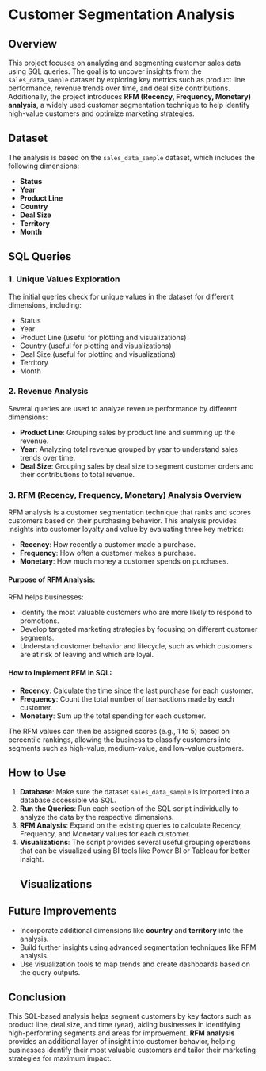 
# Customer Segmentation Analysis

## Overview
This project focuses on analyzing and segmenting customer sales data using SQL queries. The goal is to uncover insights from the `sales_data_sample` dataset by exploring key metrics such as product line performance, revenue trends over time, and deal size contributions. Additionally, the project introduces **RFM (Recency, Frequency, Monetary) analysis**, a widely used customer segmentation technique to help identify high-value customers and optimize marketing strategies.

## Dataset
The analysis is based on the `sales_data_sample` dataset, which includes the following dimensions:
- **Status**
- **Year**
- **Product Line**
- **Country**
- **Deal Size**
- **Territory**
- **Month**

## SQL Queries

### 1. Unique Values Exploration
The initial queries check for unique values in the dataset for different dimensions, including:
- Status
- Year
- Product Line (useful for plotting and visualizations)
- Country (useful for plotting and visualizations)
- Deal Size (useful for plotting and visualizations)
- Territory
- Month

### 2. Revenue Analysis
Several queries are used to analyze revenue performance by different dimensions:
- **Product Line**: Grouping sales by product line and summing up the revenue.
- **Year**: Analyzing total revenue grouped by year to understand sales trends over time.
- **Deal Size**: Grouping sales by deal size to segment customer orders and their contributions to total revenue.

### 3. RFM (Recency, Frequency, Monetary) Analysis Overview
RFM analysis is a customer segmentation technique that ranks and scores customers based on their purchasing behavior. This analysis provides insights into customer loyalty and value by evaluating three key metrics:
- **Recency**: How recently a customer made a purchase.
- **Frequency**: How often a customer makes a purchase.
- **Monetary**: How much money a customer spends on purchases.

#### Purpose of RFM Analysis:
RFM helps businesses:
- Identify the most valuable customers who are more likely to respond to promotions.
- Develop targeted marketing strategies by focusing on different customer segments.
- Understand customer behavior and lifecycle, such as which customers are at risk of leaving and which are loyal.

#### How to Implement RFM in SQL:
- **Recency**: Calculate the time since the last purchase for each customer.
- **Frequency**: Count the total number of transactions made by each customer.
- **Monetary**: Sum up the total spending for each customer.

The RFM values can then be assigned scores (e.g., 1 to 5) based on percentile rankings, allowing the business to classify customers into segments such as high-value, medium-value, and low-value customers.

## How to Use
1. **Database**: Make sure the dataset `sales_data_sample` is imported into a database accessible via SQL.
2. **Run the Queries**: Run each section of the SQL script individually to analyze the data by the respective dimensions.
3. **RFM Analysis**: Expand on the existing queries to calculate Recency, Frequency, and Monetary values for each customer.
4. **Visualizations**: The script provides several useful grouping operations that can be visualized using BI tools like Power BI or Tableau for better insight.
   ## Visualizations




## Future Improvements
- Incorporate additional dimensions like **country** and **territory** into the analysis.
- Build further insights using advanced segmentation techniques like RFM analysis.
- Use visualization tools to map trends and create dashboards based on the query outputs.

## Conclusion
This SQL-based analysis helps segment customers by key factors such as product line, deal size, and time (year), aiding businesses in identifying high-performing segments and areas for improvement. **RFM analysis** provides an additional layer of insight into customer behavior, helping businesses identify their most valuable customers and tailor their marketing strategies for maximum impact.
